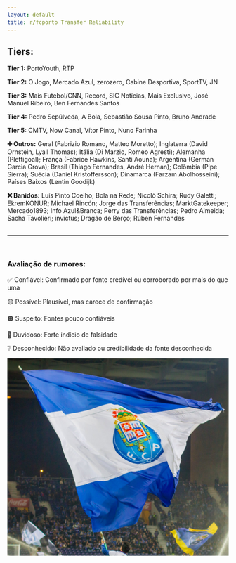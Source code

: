 ```yaml
---
layout: default
title: r/fcporto Transfer Reliability
---
```



## Tiers:<br>

**Tier 1:** PortoYouth, RTP

**Tier 2:** O Jogo, Mercado Azul, zerozero, Cabine Desportiva, SportTV, JN

**Tier 3:** Mais Futebol/CNN, Record, SIC Notícias, Mais Exclusivo, José Manuel Ribeiro, Ben Fernandes Santos

**Tier 4:** Pedro Sepúlveda, A Bola, Sebastião Sousa Pinto, Bruno Andrade

**Tier 5:** CMTV, Now Canal, Vítor Pinto, Nuno Farinha<br>


**➕ Outros:** Geral (Fabrizio Romano, Matteo Moretto); Inglaterra (David Ornstein, Lyall Thomas); Itália (Di Marzio, Romeo Agresti); Alemanha (Plettigoal); França (Fabrice Hawkins, Santi Aouna); Argentina (German Garcia Grova); Brasil (Thiago Fernandes, André Hernan); Colômbia (Pipe Sierra); Suécia (Daniel Kristoffersson); Dinamarca (Farzam Abolhosseini); Países Baixos (Lentin Goodijk)<br>


**❌ Banidos:** Luís Pinto Coelho; Bola na Rede; Nicolò Schira; Rudy Galetti; EkremKONUR; Michael Rincón; Jorge das Transferências; MarktGatekeeper; Mercado1893; Info Azul&Branca; Perry das Transferências; Pedro Almeida; Sacha Tavolieri; invictus; Dragão de Berço; Rúben Fernandes<br><br>

___

<br>

### Avaliação de rumores:<br>

✅ Confiável: Confirmado por fonte credível ou corroborado por mais do que uma

🟡 Possível: Plausível, mas carece de confirmação

🟠 Suspeito: Fontes pouco confiáveis

🔴 Duvidoso: Forte indício de falsidade

❔ Desconhecido: Não avaliado ou credibilidade da fonte desconhecida

![Alt text](/bottom.jpg)
